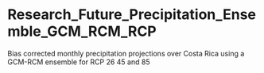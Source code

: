 # Research_Future_Precipitation_Ensemble_GCM_RCM_RCP
Bias corrected monthly precipitation projections over Costa Rica using a GCM-RCM ensemble for RCP 26 45 and 85 
